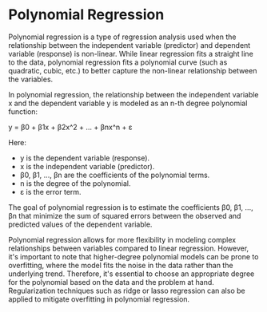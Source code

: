 # Polynomial Regression

Polynomial regression is a type of regression analysis used when the relationship between the independent variable (predictor) and dependent variable (response) is non-linear. While linear regression fits a straight line to the data, polynomial regression fits a polynomial curve (such as quadratic, cubic, etc.) to better capture the non-linear relationship between the variables.

In polynomial regression, the relationship between the independent variable x and the dependent variable y is modeled as an n-th degree polynomial function:

y = β0 + β1x + β2x^2 + ... + βnx^n + ε

Here:
- y is the dependent variable (response).
- x is the independent variable (predictor).
- β0, β1, ..., βn are the coefficients of the polynomial terms.
- n is the degree of the polynomial.
- ε is the error term.

The goal of polynomial regression is to estimate the coefficients β0, β1, ..., βn that minimize the sum of squared errors between the observed and predicted values of the dependent variable.

Polynomial regression allows for more flexibility in modeling complex relationships between variables compared to linear regression. However, it's important to note that higher-degree polynomial models can be prone to overfitting, where the model fits the noise in the data rather than the underlying trend. Therefore, it's essential to choose an appropriate degree for the polynomial based on the data and the problem at hand. Regularization techniques such as ridge or lasso regression can also be applied to mitigate overfitting in polynomial regression.
